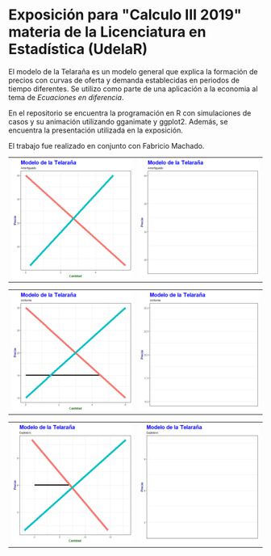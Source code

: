 # Exposición para "Calculo III 2019" materia de la Licenciatura en Estadística (UdelaR) 

El modelo de la Telaraña es un modelo general que explica la formación de precios con curvas de oferta y demanda establecidas en periodos de tiempo diferentes.
Se utilizo como parte de una aplicación a la economia al tema de *Ecuaciones en diferencia*. 

En el repositorio se encuentra la programación en R con simulaciones de casos y su animación utilizando gganimate y ggplot2. Además, se encuentra la presentación utilizada en la exposición.

El trabajo fue realizado en conjunto con Fabricio Machado.

<table>
<tbody>
<tr>
<td>
<img src="GME1A.gif">
</td>
<td>
<img src="MovPE1.gif">
</td>
</tr>
</tbody>
</table>

<table>
<tbody>
<tr>
<td>
<img src="GME2A.gif">
</td>
<td>
<img src="MovPE2.gif">
</td>
</tr>
</tbody>
</table>

<table>
<tbody>
<tr>
<td>
<img src="GME3A.gif">
</td>
<td>
<img src="MovPE3.gif">
</td>
</tr>
</tbody>
</table>





